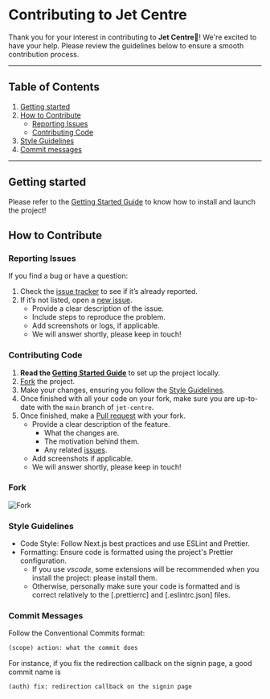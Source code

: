 # Contributing to Jet Centre

Thank you for your interest in contributing to **Jet Centre**🚀! We're excited to have your help. Please review the guidelines below to ensure a smooth contribution process.

---

## Table of Contents

1. [Getting started](#getting-started)
2. [How to Contribute](#how-to-contribute)
    - [Reporting Issues](#reporting-issues)
    - [Contributing Code](#contributing-code)
3. [Style Guidelines](#style-guidelines)
4. [Commit messages](#commit-messages)

---

## Getting started

Please refer to the [Getting Started Guide](/docs/GETTING_STARTED.md) to know how to install and launch the project!

## How to Contribute

### Reporting Issues

If you find a bug or have a question:

1. Check the [issue tracker](https://github.com/telecom-etude/jet-centre/issues) to see if it’s already reported.
2. If it’s not listed, open a [new issue](https://github.com/telecom-etude/jet-centre/issues/new).
    - Provide a clear description of the issue.
    - Include steps to reproduce the problem.
    - Add screenshots or logs, if applicable.
    - We will answer shortly, please keep in touch!

### Contributing Code

1. **Read the [Getting Started Guide](./docs/GETTING_STARTED.md)** to set up the project locally.
2. [Fork](#fork) the project.
3. Make your changes, ensuring you follow the [Style Guidelines](#style-guidelines).
4. Once finished with all your code on your fork, make sure you are up-to-date with the `main` branch of `jet-centre`.
5. Once finished, make a [Pull request](https://github.com/telecom-etude/jet-centre/pulls) with your fork.
    - Provide a clear description of the feature.
        - What the changes are.
        - The motivation behind them.
        - Any related [issues](<(https://github.com/telecom-etude/jet-centre/issues)>).
    - Add screenshots if applicable.
    - We will answer shortly, please keep in touch!

### Fork

![Fork](fork.png)

### Style Guidelines

- Code Style: Follow Next.js best practices and use ESLint and Prettier.
- Formatting: Ensure code is formatted using the project's Prettier configuration.
    - If you use _vscode_, some extensions will be recommended when you install the project: please install them.
    - Otherwise, personally make sure your code is formatted and is correct relatively to the [.prettierrc] and [.eslintrc.json] files.

### Commit Messages

Follow the Conventional Commits format:

```txt
(scope) action: what the commit does
```

For instance, if you fix the redirection callback on the signin page, a good commit name is

```txt
(auth) fix: redirection callback on the signin page
```
